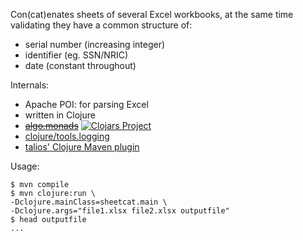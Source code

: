Con(cat)enates sheets of several Excel workbooks, at the same time validating
they have a common structure of:
- serial number (increasing integer)
- identifier (eg. SSN/NRIC)
- date (constant throughout)

Internals:
- Apache POI: for parsing Excel
- written in Clojure
- ~~[algo.monads](https://github.com/clojure/algo.monads)~~ [![Clojars Project](https://img.shields.io/clojars/v/failjure.svg)](https://clojars.org/failjure)
- [clojure/tools.logging](https://github.com/clojure/tools.logging)
- [talios' Clojure Maven plugin](https://github.com/talios/clojure-maven-plugin)

Usage:

```console
$ mvn compile
$ mvn clojure:run \
-Dclojure.mainClass=sheetcat.main \
-Dclojure.args="file1.xlsx file2.xlsx outputfile"
$ head outputfile
...
```